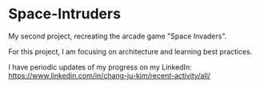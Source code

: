 # Space-Intruders
My second project, recreating the arcade game "Space Invaders".

For this project, I am focusing on architecture and learning best practices.

I have periodic updates of my progress on my LinkedIn: https://www.linkedin.com/in/chang-ju-kim/recent-activity/all/

